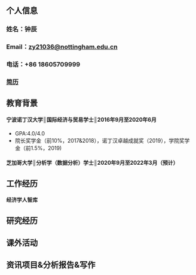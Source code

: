 ## 个人信息
### 姓名：钟辰
### Email：zy21036@nottingham.edu.cn
### 电话：+86 18605709999
### [简历](/pdf/cv_chinese.pdf)
## 教育背景
#### 宁波诺丁汉大学║国际经济与贸易学士║2016年9月至2020年6月
* GPA:4.0/4.0
* 院长奖学金（前10%，2017&2018），诺丁汉卓越成就奖（2019），学院奖学金（前1.5%，2019)

#### 芝加哥大学║分析学（数据分析）学士║2020年9月至2022年3月（预计）

## 工作经历
#### 经济学人智库

## 研究经历

## 课外活动
## 资讯项目&分析报告&写作 
